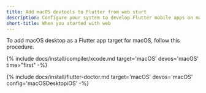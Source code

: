 ```yaml
---
title: Add macOS devtools to Flutter from web start
description: Configure your system to develop Flutter mobile apps on macOS.
short-title: When you started with web
---
```


To add macOS desktop as a Flutter app target for macOS, follow this procedure.

{% include docs/install/compiler/xcode.md
   target='macOS'
   devos='macOS'
   time="first" -%}

{% include docs/install/flutter-doctor.md
   target='macOS'
   devos='macOS'
   config='macOSDesktopiOS' -%}
